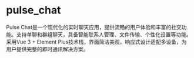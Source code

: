 # pulse_chat
Pulse Chat是一个现代化的实时聊天应用，提供流畅的用户体验和丰富的社交功能。支持单聊和群组聊天，具备智能联系人管理、文件传输、个性化设置等功能。采用Vue 3 + Element Plus技术栈，界面简洁美观，响应式设计适配多设备，为用户提供完整的即时通讯解决方案。
